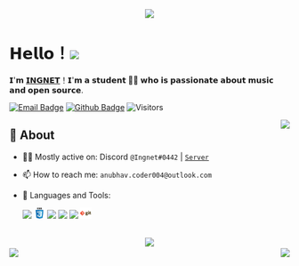 <div align = "center"> <img src = "https://discord.c99.nl/widget/theme-3/898477962985361471.png"> </div>

    
# 𝗛𝗲𝗹𝗹𝗼！<img src="https://user-images.githubusercontent.com/5679180/79618120-0daffb80-80be-11ea-819e-d2b0fa904d07.gif" width="27px"> 

𝗜'𝗺 [𝗜𝗡𝗚𝗡𝗘𝗧](https://github.com/Ingnetis)！𝗜'𝗺 𝗮 𝘀𝘁𝘂𝗱𝗲𝗻𝘁 👨‍💻 𝘄𝗵𝗼 𝗶𝘀 𝗽𝗮𝘀𝘀𝗶𝗼𝗻𝗮𝘁𝗲 𝗮𝗯𝗼𝘂𝘁 𝗺𝘂𝘀𝗶𝗰 𝗮𝗻𝗱 𝗼𝗽𝗲𝗻 𝘀𝗼𝘂𝗿𝗰𝗲.

[![Email Badge](https://img.shields.io/badge/-Email-c14438?style=flat-square&logo=Gmail&logoColor=white&link=mailto:anubhav.coder004@outlook.com)](mailto:anubhav.coder004@outlook.com)
[![Github Badge](https://img.shields.io/badge/-Github-232323?style=flat-square&logo=Github&logoColor=white&link=https://github.com/Ingnetis)](https://github.com/Ingnetis)
![Visitors](https://visitor-badge.laobi.icu/badge?page_id=Ingnetis)


<img align="right" src="https://github-readme-stats.vercel.app/api?username=Ingnetis&show_icons=true&hide_border=true">

## 🧐 About

- 👨‍💻 Mostly active on: Discord `@Ingnet#0442` | [`Server`](https://dsc.gg/thedevcord)
- 📫 How to reach me: `anubhav.coder004@outlook.com`
- 🌱 Languages and Tools: 

    <div>
        <code><img height="20" src="https://cdn.svgporn.com/logos/nodejs.svg"></code>
        <code><img height="20" src="https://raw.githubusercontent.com/github/explore/80688e429a7d4ef2fca1e82350fe8e3517d3494d/topics/css/css.png"></code>
        <code><img height="20" src="https://cdn.svgporn.com/logos/html-5.svg"></code>
        <code><img height="20" src="https://cdn.svgporn.com/logos/javascript.svg"></code>
        <code><img height="20" src="https://cdn.svgporn.com/logos/visual-studio-code.svg"></code>
        <code><img height="20" src="https://raw.githubusercontent.com/github/explore/80688e429a7d4ef2fca1e82350fe8e3517d3494d/topics/git/git.png"></code>
    </div>

<br>
<div align="center"><img src="https://github-profile-trophy.vercel.app/?username=Ingnetis&theme=dracula"></div>
<img align="left" src="https://github-readme-stats.vercel.app/api?username=Ingnetis&theme=tokyonight"><img align="right" src="https://github-readme-stats.vercel.app/api/top-langs/?username=Ingnetis&theme=tokyonight&hide=batchfile">
<br>

